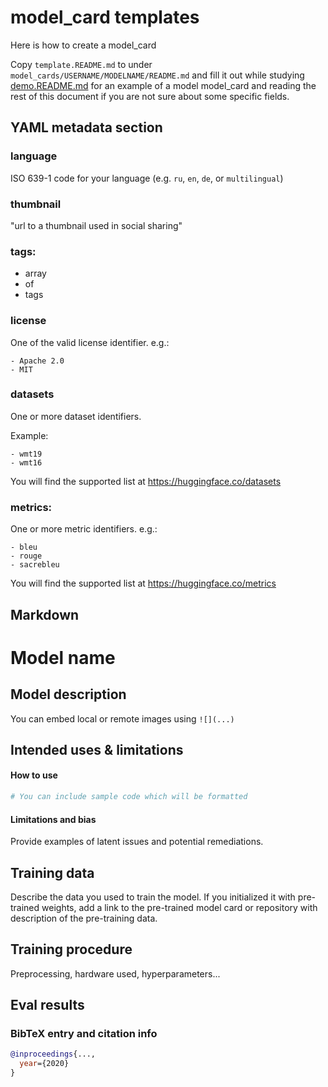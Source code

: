 # model_card templates

Here is how to create a model_card

Copy `template.README.md` to under `model_cards/USERNAME/MODELNAME/README.md` and fill it out while studying [demo.README.md](./demo.README.md) for an example of a model model_card and reading the rest of this document if you are not sure about some specific fields.

## YAML metadata section

### language

ISO 639-1 code for your language (e.g. `ru`, `en`, `de`, or `multilingual`)

### thumbnail 

"url to a thumbnail used in social sharing"

### tags:
- array
- of
- tags

### license

One of the valid license identifier. e.g.:

```
- Apache 2.0
- MIT 
```


### datasets

One or more dataset identifiers. 

Example:

```
- wmt19
- wmt16
```

You will find the supported list at https://huggingface.co/datasets

### metrics:

One or more metric identifiers. e.g.:

```
- bleu
- rouge
- sacrebleu
```

You will find the supported list at https://huggingface.co/metrics


## Markdown


# Model name

## Model description

You can embed local or remote images using `![](...)`

## Intended uses & limitations

#### How to use

```python
# You can include sample code which will be formatted
```

#### Limitations and bias

Provide examples of latent issues and potential remediations.

## Training data

Describe the data you used to train the model.
If you initialized it with pre-trained weights, add a link to the pre-trained model card or repository with description of the pre-training data.

## Training procedure

Preprocessing, hardware used, hyperparameters...

## Eval results

### BibTeX entry and citation info

```bibtex
@inproceedings{...,
  year={2020}
}
```
